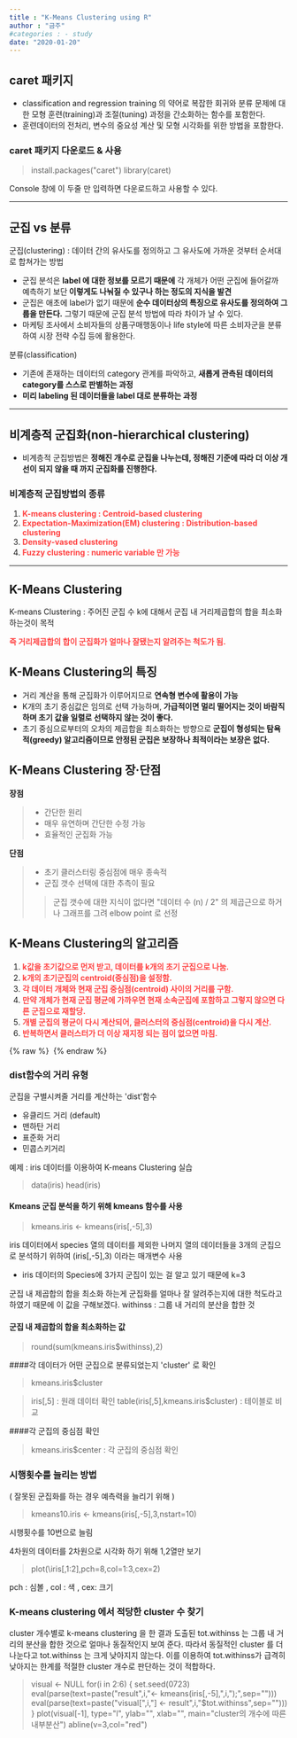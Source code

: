 ```yaml
---
title : "K-Means Clustering using R"
author : "금주"
#categories : - study
date: "2020-01-20"
---
```


## caret 패키지
- classification and regression training 의 약어로 복잡한 회귀와 분류 문제에 대한 모형 훈련(training)과 조절(tuning) 과정을 간소화하는 함수를 포함한다.
- 훈련데이터의 전처리, 변수의 중요성 계산 및 모형 시각화를 위한 방법을 포함한다.

### caret 패키지 다운로드 & 사용

  >install.packages("caret")
 library(caret)

Console 창에 이 두줄 만 입력하면  다운로드하고 사용할 수 있다.

---

## 군집 vs 분류

군집(clustering) : 데이터 간의 유사도를 정의하고 그 유사도에 가까운 것부터 순서대로 합쳐가는 방법

* 군집 분석은 <b>label 에 대한 정보를 모르기 때문에</b> 각  개체가 어떤 군집에 들어갈까 예측하기 보단<b> 이렇게도 나눠질 수 있구나 하는 정도의 지식을 발견</b>
* 군집은 애초에 label가 없기 때문에 <b>순수 데이터상의 특징으로 유사도를 정의하여 그룹을 만든다.</b> 그렇기 때문에 군집 분석 방법에 따라 차이가  날 수 있다.
*	마케팅 조사에서 소비자들의 상품구매행동이나 life style에 따른 소비자군을 분류하여 시장 전략 수집 등에 활용한다.


분류(classification)
* 기존에 존재하는 데이터의 category 관계를 파악하고, <b>새롭게 관측된 데이터의 category를 스스로 판별하는 과정</b>
* <b> 미리 labeling 된 데이터들을 label 대로 분류하는 과정 </b>


--------


## 비계층적 군집화(non-hierarchical clustering)
- 비계층적 군집방법은 <b>정해진 개수로 군집을 나누는데, 정해진 기준에 따라 더 이상 개선이 되지 않을 때 까지 군집화를 진행한다.</b>

### 비계층적 군집방법의 종류

1) <b><span style="color:rgb(255, 65, 65)"> K-means clustering : Centroid-based clustering </span></b> <br>
2) <b><span style="color:rgb(255, 65, 65)"> Expectation-Maximization(EM) clustering : Distribution-based clustering </span></b><br>
3) <b><span style="color:rgb(255, 65, 65)">Density-vased clustering </span></b><br>
4) <b><span style="color:rgb(255, 65, 65)"> Fuzzy clustering : numeric variable 만 가능 </span></b>

-----

## K-Means Clustering
K-means Clustering : 주어진 군집 수 k에 대해서 군집 내 거리제곱합의 합을 최소화 하는것이 목적

<b><span style="color:rgb(255, 65, 65)">즉 거리제곱합의 합이 군집화가 얼마나 잘됐는지 알려주는 척도가 됨.</span></b>

## K-Means Clustering의 특징
- 거리 계산을 통해 군집화가 이루어지므로 <b>연속형 변수에 활용이 가능</b>
- K개의 초기 중심값은 임의로 선택 가능하며,<b> 가급적이면 멀리 떨어지는 것이 바람직하며 초기 값을 일렬로 선택하지 않는 것이 좋다.</b>
- 초기 중심으로부터의 오차의 제곱합을 최소화하는 방향으로<b> 군집이 형성되는 탐욕적(greedy) 알고리즘이므로 안정된 군집은 보장하나 최적이라는 보장은 없다.</b>

## K-Means Clustering 장·단점

<b>장점</b>
> * 간단한 원리  
> * 매우 유연하며 간단한 수정 가능
> * 효율적인 군집화 가능

<b>단점 </b>
> * 초기 클러스터링 중심점에 매우 종속적
>*  군집 갯수 선택에 대한 추측이 필요
>>군집 갯수에 대한 지식이 없다면 "데이터 수 (n) / 2" 의 제곱근으로 하거나 그래프를 그려 elbow point 로 선정

## K-Means Clustering의 알고리즘
1. <b><span style="color:rgb(255, 65, 65)"> k값을 초기값으로 먼저 받고, 데이터를 k개의 초기 군집으로 나눔.</span></b>
2. <b><span style="color:rgb(255, 65, 65)"> k개의 초기군집의 centroid(중심점)을 설정함.</span></b>
3. <b><span style="color:rgb(255, 65, 65)">각 데이터 개체와 현재 군집 중심점(centroid) 사이의 거리를 구함.</span></b>
4.  <b><span style="color:rgb(255, 65, 65)"> 만약 개체가 현재 군집 평균에 가까우면 현재 소속군집에 포함하고 그렇지 않으면 다른 군집으로 재할당.</span></b>
5. <b><span style="color:rgb(255, 65, 65)">개별 군집의 평균이 다시 계산되어, 클러스터의 중심점(centroid)을 다시 계산.</span></b>
6. <b><span style="color:rgb(255, 65, 65)"> 반복하면서 클러스터가 더 이상 재지정 되는 점이 없으면 마침.</span></b>

{% raw %} <img src="https://bcloved.github.io/assets/images/20200120K-MeansR/kmeans.png" alt=""> {% endraw %}



### dist함수의 거리 유형
군집을 구별시켜줄 거리를 계산하는 'dist'함수

- 유클리드 거리 (default)
- 맨하탄 거리
- 표준화 거리
- 민콥스키거리

예제 : iris 데이터를 이용하여 K-means Clustering 실습

>data(iris)
head(iris)


#### Kmeans 군집 분석을 하기 위해 kmeans 함수를 사용
> kmeans.iris <- kmeans(iris[,-5],3)

iris 데이터에서 species 열의 데이터를 제외한 나머지 열의 데이터들을 3개의 군집으로 분석하기 위하여 (iris[,-5],3) 이라는 매개변수 사용
 * iris 데이터의 Species에 3가지 군집이 있는 걸 알고 있기 때문에 k=3


군집 내 제곱합의 합을 최소화 하는게 군집화를 얼마나 잘 알려주는지에 대한 척도라고 하였기 때문에 이 값을 구해보겠다.
withinss : 그룹 내 거리의 분산을 합한 것

#### 군집 내 제곱합의 합을 최소화하는 값

> round(sum(kmeans.iris$withinss),2)



####각 데이터가 어떤 군집으로 분류되었는지 'cluster' 로 확인
> kmeans.iris$cluster


> iris[,5] : 원래 데이터 확인
> table(iris[,5],kmeans.iris$cluster) : 테이블로 비교


####각 군집의 중심점 확인

> kmeans.iris$center : 각 군집의 중심점 확인

### 시행횟수를 늘리는 방법
( 잘못된 군집화를 하는 경우 예측력을 늘리기 위해 )
> kmeans10.iris <- kmeans(iris[,-5],3,nstart=10)

시행횟수를 10번으로 늘림

4차원의 데이터를 2차원으로 시각화 하기 위해 1,2열만 보기
> plot(\iris[,1:2],pch=8,col=1:3,cex=2)

pch : 심볼 , col : 색 , cex: 크기

### K-means clustering 에서 적당한 cluster 수 찾기

cluster 개수별로 k-means clustering 을 한 결과 도출된 tot.withinss 는 그룹 내 거리의 분산을 합한 것으로 얼마나 동질적인지 보여 준다.
따라서 동질적인  cluster 를 더 나눈다고 tot.withinss 는 크게 낮아지지 않는다. 이를 이용하여 tot.withinss가 급격히 낮아지는 한계를 적절한 cluster 개수로 판단하는 것이 적합하다.


>visual <- NULL
for(i in 2:6)
{
  set.seed(0723)
  eval(parse(text=paste("result",i,"<- kmeans(iris[,-5],",i,");",sep="")))
  eval(parse(text=paste("visual[",i,"] <- result",i,"$tot.withinss",sep="")))
}
plot(visual[-1], type="l", ylab="", xlab="", main="cluster의 개수에 따른 내부분산")
abline(v=3,col="red")
